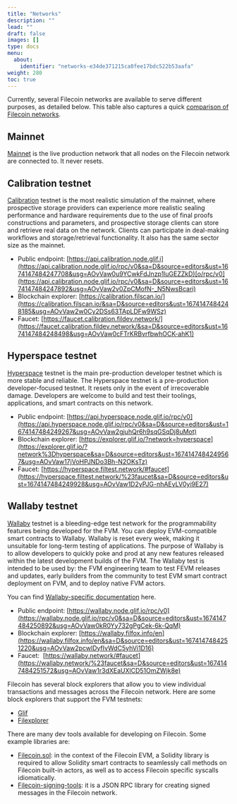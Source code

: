 ```yaml
---
title: "Networks"
description: ""
lead: ""
draft: false
images: []
type: docs
menu:
  about:
    identifier: "networks-e34de371215ca0fee17bdc522b53aafa"
weight: 280
toc: true
---
```


Currently, several Filecoin networks are available to serve different purposes, as detailed below. This table also captures a quick [comparison of Filecoin networks](https://docs.filecoin.io/developers/infrastructure/networks/%23available-networks&sa=D&source=editors&ust=1674147484246615&usg=AOvVaw12KvjKI4yn5ZnMoJqPlP2N).

## Mainnet

[Mainnet](https://docs.filecoin.io/networks/overview/available-networks/%23mainnet&sa=D&source=editors&ust=1674147484246936&usg=AOvVaw0Q8aXd92roXqWuypwDSBBX) is the live production network that all nodes on the Filecoin network are connected to. It never resets.

## Calibration testnet

[Calibration](https://docs.filecoin.io/networks/overview/available-networks/%23calibration&sa=D&source=editors&ust=1674147484247293&usg=AOvVaw3My7r2akNWZiA_lEbLJ1Oz) testnet is the most realistic simulation of the mainnet, where prospective storage providers can experience more realistic sealing performance and hardware requirements due to the use of final proofs constructions and parameters, and prospective storage clients can store and retrieve real data on the network. Clients can participate in deal-making workflows and storage/retrieval functionality. It also has the same sector size as the mainnet.

- Public endpoint: [https://api.calibration.node.glif.i](https://api.calibration.node.glif.io/rpc/v0&sa=D&source=editors&ust=1674147484247708&usg=AOvVaw0u9YCwkFdJnzp1luGEZZkD)[o/rpc/v0](https://api.calibration.node.glif.io/rpc/v0&sa=D&source=editors&ust=1674147484247892&usg=AOvVaw2v0ZpCMofN-_N5NwsBcari)
- Blockchain explorer: [https://calibration.filscan.io/](https://calibration.filscan.io/&sa=D&source=editors&ust=1674147484248185&usg=AOvVaw2w0Cy2DSs63TApLDFw9WSz)
- Faucet: [https://faucet.calibration.fildev.network/](https://faucet.calibration.fildev.network/&sa=D&source=editors&ust=1674147484248498&usg=AOvVaw0cFTrKRBvrfbwhOCK-ahK1)

## Hyperspace testnet

[Hyperspace](https://github.com/filecoin-project/testnet-hyperspace&sa=D&source=editors&ust=1674147484248855&usg=AOvVaw3kD1WYwLJUd72HvXfXWenE) testnet is the main pre-production developer testnet which is more stable and reliable. The Hyperspace testnet is a pre-production developer-focused testnet. It resets only in the event of irrecoverable damage. Developers are welcome to build and test their toolings, applications, and smart contracts on this network.

- Public endpoint: [https://api.hyperspace.node.glif.io/rpc/v0](https://api.hyperspace.node.glif.io/rpc/v0&sa=D&source=editors&ust=1674147484249267&usg=AOvVaw2gjuhQr6h9sqGSqDj8uMot)
- Blockchain explorer: [https://explorer.glif.io/?network=hyperspace](https://explorer.glif.io/?network%3Dhyperspace&sa=D&source=editors&ust=1674147484249567&usg=AOvVaw17jVoHPJNDo3Bh-N2OKsTz)
- Faucet: [https://hyperspace.filtest.network/#faucet](https://hyperspace.filtest.network/%23faucet&sa=D&source=editors&ust=1674147484249928&usg=AOvVaw1D2yPJG-nhAEyLV0yi9E27)

## Wallaby testnet

[Wallaby](https://github.com/filecoin-project/testnet-wallaby/&sa=D&source=editors&ust=1674147484250250&usg=AOvVaw020jTMXQdGqzyw-rMVExTA) testnet is a bleeding-edge test network for the programmability features being developed for the FVM. You can deploy EVM-compatible smart contracts to Wallaby. Wallaby is reset every week, making it unsuitable for long-term testing of applications. The purpose of Wallaby is to allow developers to quickly poke and prod at any new features released within the latest development builds of the FVM. The Wallaby test is intended to be used by: the FVM engineering team to test FEVM releases and updates, early builders from the community to test EVM smart contract deployment on FVM, and to deploy native FVM actors.

You can find [Wallaby-specific documentation](http://kb.factor8.dev/docs/filecoin/testnets/wallaby&sa=D&source=editors&ust=1674147484250612&usg=AOvVaw1oYhw9JpWeLrlhI7ZoqtHB) here.

- Public endpoint: [https://wallaby.node.glif.io/rpc/v0](https://wallaby.node.glif.io/rpc/v0&sa=D&source=editors&ust=1674147484250892&usg=AOvVaw0kR0Yy732gPgCek-6k-QqM)
- Blockchain explorer: [https://wallaby.filfox.info/en](https://wallaby.filfox.info/en&sa=D&source=editors&ust=1674147484251220&usg=AOvVaw2pcwlDyfIvWdC5yhVi1D16)
- Faucet:  [https://wallaby.network/#faucet](https://wallaby.network/%23faucet&sa=D&source=editors&ust=1674147484251572&usg=AOvVaw1r3dXEaUXlCD51OmZWjk8e)

Filecoin has several block explorers that allow you to view individual transactions and messages across the Filecoin network. Here are some block explorers that support the FVM testnets:

- [Glif](https://explorer.glif.io/actor/?network%3Dwallaby&sa=D&source=editors&ust=1674147484251988&usg=AOvVaw2eM9oifMb-ITf0zGE4ysr5)
- [Filexplorer](https://explorer.filmine.io/&sa=D&source=editors&ust=1674147484252325&usg=AOvVaw2NVjQ5fJjCO3wv0NxHV1Vu)

There are many dev tools available for developing on Filecoin. Some example libraries are:

- [Filecoin.sol](https://docs.zondax.ch/fevm/filecoin-solidity/&sa=D&source=editors&ust=1674147484252707&usg=AOvVaw1G1AHhwFGOY8imXshSHVE3): in the context of the Filecoin EVM, a Solidity library is required to allow Solidity smart contracts to seamlessly call methods on Filecoin built-in actors, as well as to access Filecoin specific syscalls idiomatically.
- [F](https://github.com/Zondax/filecoin-signing-tools&sa=D&source=editors&ust=1674147484253062&usg=AOvVaw1fKrsLLihJyUHzatkMXcxH)[ilecoin-signing-tools](https://github.com/Zondax/filecoin-signing-tools&sa=D&source=editors&ust=1674147484253223&usg=AOvVaw2H7_vj_D0KT3uTZLh2UB2E): it is a JSON RPC library for creating signed messages in the Filecoin network.
